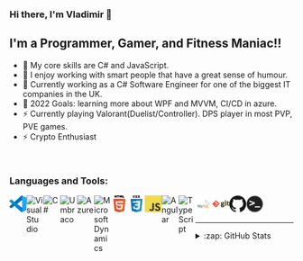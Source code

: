 ### Hi there, I'm Vladimir 👋

## I'm a Programmer, Gamer, and Fitness Maniac!!

- 🔭 My core skills are C# and JavaScript.
- 🌱 I enjoy working with smart people that have a great sense of humour.
- 👯 Currently working as a C# Software Engineer for one of the biggest IT companies in the UK.
- 🥅 2022 Goals: learning more about WPF and MVVM, CI/CD in azure. 
- ⚡ Currently playing Valorant(Duelist/Controller). DPS player in most PVP, PVE games.
- ⚡ Crypto Enthusiast

<br />

### Languages and Tools:

<img align="left" alt="Visual Studio Code" width="30px" src="https://raw.githubusercontent.com/github/explore/80688e429a7d4ef2fca1e82350fe8e3517d3494d/topics/visual-studio-code/visual-studio-code.png" />
<img align="left" alt="Visual Studio" width="30px" src="https://devblogs.microsoft.com/visualstudio/wp-content/uploads/sites/4/2018/10/Visual-Studio-Logo.png" />
<img align="left" alt="C#" width="30px" src="https://fwangzones.com/wp-content/uploads/2020/08/C.png" />
<img align="left" alt="Umbraco" width="30px" src="https://images.g2crowd.com/uploads/product/image/large_detail/large_detail_e6c496d8b3cce1a0c38ff4704771b315/umbraco.png" />
<img align="left" alt="Azure" width="30px" src="https://aidanfinn.com/wp-content/uploads/2017/09/Azure-Logo.jpg" />
<img align="left" alt=" Microsoft Dynamics" width="30px" src="https://www.leadliaison.com/wp-content/uploads/2017/10/microsoft-dynamics-crm-and-marketing-automation-300x294.jpg" />
<img align="left" alt="HTML5" width="30px" src="https://raw.githubusercontent.com/github/explore/80688e429a7d4ef2fca1e82350fe8e3517d3494d/topics/html/html.png" />
<img align="left" alt="CSS3" width="30px" src="https://raw.githubusercontent.com/github/explore/80688e429a7d4ef2fca1e82350fe8e3517d3494d/topics/css/css.png" />
<img align="left" alt="JavaScript" width="30px" src="https://raw.githubusercontent.com/github/explore/80688e429a7d4ef2fca1e82350fe8e3517d3494d/topics/javascript/javascript.png" />
<img align="left" alt="Angular" width="30px" src="https://upload.wikimedia.org/wikipedia/commons/thumb/c/cf/Angular_full_color_logo.svg/1200px-Angular_full_color_logo.svg.png" />
<img align="left" alt="TypeScript" width="30px" src="https://upload.wikimedia.org/wikipedia/commons/thumb/4/4c/Typescript_logo_2020.svg/512px-Typescript_logo_2020.svg.png" />
<img align="left" alt="MySQL" width="30px" src="https://raw.githubusercontent.com/github/explore/80688e429a7d4ef2fca1e82350fe8e3517d3494d/topics/mysql/mysql.png" />
<img align="left" alt="Git" width="30px" src="https://raw.githubusercontent.com/github/explore/80688e429a7d4ef2fca1e82350fe8e3517d3494d/topics/git/git.png" />
<img align="left" alt="GitHub" width="30px" src="https://raw.githubusercontent.com/github/explore/78df643247d429f6cc873026c0622819ad797942/topics/github/github.png" />
<img align="left" alt="Terminal" width="30px" src="https://raw.githubusercontent.com/github/explore/80688e429a7d4ef2fca1e82350fe8e3517d3494d/topics/terminal/terminal.png" />

<br />
<br />

---

<details>
  <summary>:zap: GitHub Stats</summary>

  <img align="left" alt="Vladimir's GitHub Stats" src="https://github-readme-stats.codestackr.vercel.app/api?username=VladimirtheGreatest&show_icons=true&hide_border=true&count_private=true" />

</details>

<!--
**VladimirtheGreatest/VladimirtheGreatest** is a ✨ _special_ ✨ repository because its `README.md` (this file) appears on your GitHub profile.

